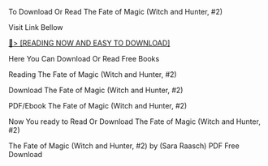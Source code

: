 To Download Or Read The Fate of Magic (Witch and Hunter, #2)

Visit Link Bellow

<a href="https://uk.ebookarea.xyz/?book=200059819-the-fate-of-magic">📖&gt; [READING NOW AND EASY TO DOWNLOAD]</a>

Here You Can Download Or Read Free Books

Reading The Fate of Magic (Witch and Hunter, #2)

Download The Fate of Magic (Witch and Hunter, #2)

PDF/Ebook The Fate of Magic (Witch and Hunter, #2)

Now You ready to Read Or Download The Fate of Magic (Witch and Hunter, #2)

The Fate of Magic (Witch and Hunter, #2) by (Sara Raasch) PDF Free Download
